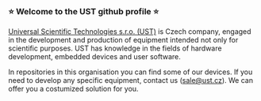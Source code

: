 ### :star: Welcome to the UST github profile :star:

[Universal Scientific Technologies s.r.o. (UST)](www.ust.cz) is Czech company, engaged in the development and production of equipment intended not only for scientific purposes. UST has knowledge in the fields of hardware development, embedded devices and user software. 

In repositories in this organisation you can find some of our devices. If you need to develop any specific equipment, contact us ([sale@ust.cz](mailto:sale@ust.cz)). We can offer you a costumized solution for you.
